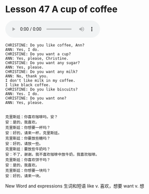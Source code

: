 # Lesson 47 A cup of coffee

​<audio id="audio" controls="" loop="loop">
    <source id="mp3" src="https://online1.tingclass.net/lesson/shi0529/0000/16/47.mp3"> 
</audio>


```
CHRISTINE: Do you like coffee, Ann?
ANN: Yes, I do.
CHRISTINE: Do you want a cup?
ANN: Yes, please, Christine.
CHRISTINE: Do you want any sugar?
ANN: Yes, please.
CHRISTINE: Do you want any milk?
ANN: No, thank you.
I don't like milk in my coffee.
I like black coffee.
CHRISTINE: Do you like biscuits?
ANN: Yes. I do.
CHRISTINE: Do you want one?
ANN: Yes, please.


克里斯廷：你喜欢咖啡吗，安？
安：是的，我喜欢。
克里斯廷：你想要一杯吗？
安：好的，请来一杯，克里斯廷。
克里斯廷：你要放些糖吗？
安：好的，请放一些。
克里斯廷：要放些牛奶吗？
安：不了，谢谢。我不喜欢咖啡中放牛奶，我喜欢咖啡。
克里斯廷：你喜欢饼干吗？
安：是的，我喜欢。
克里斯廷：你想要一块吗？
安：好的，请来一块。
```


New Word and expressions 生词和短语
like
v. 喜欢，想要
want
v. 想